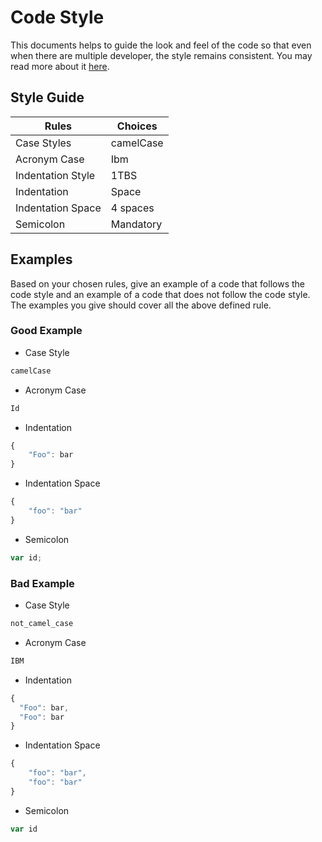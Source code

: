 # Code Style

This documents helps to guide the look and feel of the code so that even when there are multiple developer, the style remains consistent. You may read more about it [here](https://javascript.info/coding-style).

## Style Guide

| Rules             | Choices                         |
| ----------------- | ------------------------------- |
| Case Styles       | camelCase                       |
| Acronym Case      | Ibm                             |
| Indentation Style | 1TBS                            |
| Indentation       | Space                           |
| Indentation Space | 4 spaces                        |
| Semicolon         | Mandatory                       |

## Examples

Based on your chosen rules, give an example of a code that follows the code style and an example of a code that does not follow the code style. The examples you give should cover all the above defined rule.

### Good Example

- Case Style

```js
camelCase
```

- Acronym Case

```js
Id
```

- Indentation

```js
{
    "Foo": bar
}
```

- Indentation Space

```js
{
    "foo": "bar"
}
```

- Semicolon

```js
var id;
```

### Bad Example


- Case Style

```js
not_camel_case
```

- Acronym Case

```js
IBM
```

- Indentation

```js
{
  "Foo": bar,
  "Foo": bar
}
```

- Indentation Space

```js
{
	"foo": "bar",
	"foo": "bar"
}
```

- Semicolon

```js
var id
```